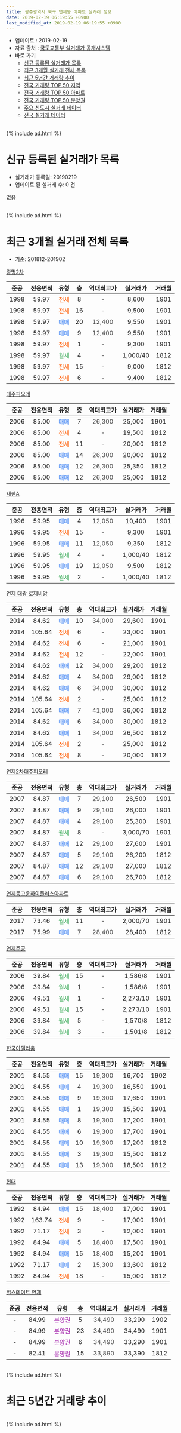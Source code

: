 ```yaml
---
title: 광주광역시 북구 연제동 아파트 실거래 정보
date: 2019-02-19 06:19:55 +0900
last_modified_at: 2019-02-19 06:19:55 +0900
---
```


* 업데이트 : 2019-02-19
* 자료 출처 : [국토교통부 실거래가 공개시스템](http://rt.molit.go.kr)
* 바로 가기
    * [신규 등록된 실거래가 목록](#신규-등록된-실거래가-목록)
    * [최근 3개월 실거래 전체 목록](#최근-3개월-실거래-전체-목록)
    * [최근 5년간 거래량 추이](#최근-5년간-거래량-추이)
    * [전국 거래량 TOP 50 지역](https://ayogom.github.io/apt-trade-info/최근-3개월-전국에서-가장-거래가-많이-발생한-지역)
    * [전국 거래량 TOP 50 아파트](https://ayogom.github.io/apt-trade-info/최근-3개월-전국에서-가장-거래가-많이-발생한-아파트)
    * [전국 거래량 TOP 50 분양권](https://ayogom.github.io/apt-trade-info/최근-3개월-전국에서-가장-거래가-많이-발생한-분양권)
    * [주요 신도시 실거래 데이터](https://ayogom.github.io/apt-trade-info/주요-신도시)
    * [전국 실거래 데이터](https://ayogom.github.io/apt-trade-info/전국)
<br>
{% include ad.html %}
<br>

# 신규 등록된 실거래가 목록
* 실거래가 등록일: 20190219
* 업데이트 된 실거래 수: 0 건

없음

<br>
{% include ad.html %}
<br>

# 최근 3개월 실거래 전체 목록
* 기준: 201812-201902


[광명2차](https://search.naver.com/search.naver?query=%EA%B4%91%EC%A3%BC%EA%B4%91%EC%97%AD%EC%8B%9C+%EB%B6%81%EA%B5%AC+%EC%97%B0%EC%A0%9C%EB%8F%99+%EA%B4%91%EB%AA%852%EC%B0%A8)

|준공|전용면적|유형|층|역대최고가|실거래가|거래월|
|:---:|:---:|:---:|:---:|:---:|:---:|:---:|
|1998|59.97|<span style="color:#ff5a00">전세</span>|8|<span style="color:#444444">-</span>|8,600|1901|
|1998|59.97|<span style="color:#ff5a00">전세</span>|16|<span style="color:#444444">-</span>|9,500|1901|
|1998|59.97|<span style="color:#4285f3">매매</span>|20|<span style="color:#444444">12,400</span>|9,550|1901|
|1998|59.97|<span style="color:#4285f3">매매</span>|9|<span style="color:#444444">12,400</span>|9,550|1901|
|1998|59.97|<span style="color:#ff5a00">전세</span>|1|<span style="color:#444444">-</span>|9,300|1901|
|1998|59.97|<span style="color:#34a853">월세</span>|4|<span style="color:#444444">-</span>|1,000/40|1812|
|1998|59.97|<span style="color:#ff5a00">전세</span>|15|<span style="color:#444444">-</span>|9,000|1812|
|1998|59.97|<span style="color:#ff5a00">전세</span>|6|<span style="color:#444444">-</span>|9,400|1812|

[대주피오레](https://search.naver.com/search.naver?query=%EA%B4%91%EC%A3%BC%EA%B4%91%EC%97%AD%EC%8B%9C+%EB%B6%81%EA%B5%AC+%EC%97%B0%EC%A0%9C%EB%8F%99+%EB%8C%80%EC%A3%BC%ED%94%BC%EC%98%A4%EB%A0%88)

|준공|전용면적|유형|층|역대최고가|실거래가|거래월|
|:---:|:---:|:---:|:---:|:---:|:---:|:---:|
|2006|85.00|<span style="color:#4285f3">매매</span>|7|<span style="color:#444444">26,300</span>|25,000|1901|
|2006|85.00|<span style="color:#ff5a00">전세</span>|4|<span style="color:#444444">-</span>|19,500|1812|
|2006|85.00|<span style="color:#ff5a00">전세</span>|11|<span style="color:#444444">-</span>|20,000|1812|
|2006|85.00|<span style="color:#4285f3">매매</span>|14|<span style="color:#444444">26,300</span>|20,000|1812|
|2006|85.00|<span style="color:#4285f3">매매</span>|12|<span style="color:#444444">26,300</span>|25,350|1812|
|2006|85.00|<span style="color:#4285f3">매매</span>|12|<span style="color:#444444">26,300</span>|25,000|1812|

[새한A](https://search.naver.com/search.naver?query=%EA%B4%91%EC%A3%BC%EA%B4%91%EC%97%AD%EC%8B%9C+%EB%B6%81%EA%B5%AC+%EC%97%B0%EC%A0%9C%EB%8F%99+%EC%83%88%ED%95%9CA)

|준공|전용면적|유형|층|역대최고가|실거래가|거래월|
|:---:|:---:|:---:|:---:|:---:|:---:|:---:|
|1996|59.95|<span style="color:#4285f3">매매</span>|4|<span style="color:#444444">12,050</span>|10,400|1901|
|1996|59.95|<span style="color:#ff5a00">전세</span>|15|<span style="color:#444444">-</span>|9,300|1901|
|1996|59.95|<span style="color:#4285f3">매매</span>|11|<span style="color:#444444">12,050</span>|9,350|1812|
|1996|59.95|<span style="color:#34a853">월세</span>|4|<span style="color:#444444">-</span>|1,000/40|1812|
|1996|59.95|<span style="color:#4285f3">매매</span>|19|<span style="color:#444444">12,050</span>|9,500|1812|
|1996|59.95|<span style="color:#34a853">월세</span>|2|<span style="color:#444444">-</span>|1,000/40|1812|

[연제 대광 로제비앙](https://search.naver.com/search.naver?query=%EA%B4%91%EC%A3%BC%EA%B4%91%EC%97%AD%EC%8B%9C+%EB%B6%81%EA%B5%AC+%EC%97%B0%EC%A0%9C%EB%8F%99+%EC%97%B0%EC%A0%9C+%EB%8C%80%EA%B4%91+%EB%A1%9C%EC%A0%9C%EB%B9%84%EC%95%99)

|준공|전용면적|유형|층|역대최고가|실거래가|거래월|
|:---:|:---:|:---:|:---:|:---:|:---:|:---:|
|2014|84.62|<span style="color:#4285f3">매매</span>|10|<span style="color:#444444">34,000</span>|29,600|1901|
|2014|105.64|<span style="color:#ff5a00">전세</span>|6|<span style="color:#444444">-</span>|23,000|1901|
|2014|84.62|<span style="color:#ff5a00">전세</span>|6|<span style="color:#444444">-</span>|21,000|1901|
|2014|84.62|<span style="color:#ff5a00">전세</span>|12|<span style="color:#444444">-</span>|22,000|1901|
|2014|84.62|<span style="color:#4285f3">매매</span>|12|<span style="color:#444444">34,000</span>|29,200|1812|
|2014|84.62|<span style="color:#4285f3">매매</span>|4|<span style="color:#444444">34,000</span>|29,000|1812|
|2014|84.62|<span style="color:#4285f3">매매</span>|6|<span style="color:#444444">34,000</span>|30,000|1812|
|2014|105.64|<span style="color:#ff5a00">전세</span>|2|<span style="color:#444444">-</span>|25,000|1812|
|2014|105.64|<span style="color:#4285f3">매매</span>|7|<span style="color:#444444">41,000</span>|36,000|1812|
|2014|84.62|<span style="color:#4285f3">매매</span>|6|<span style="color:#444444">34,000</span>|30,000|1812|
|2014|84.62|<span style="color:#4285f3">매매</span>|1|<span style="color:#444444">34,000</span>|26,500|1812|
|2014|105.64|<span style="color:#ff5a00">전세</span>|2|<span style="color:#444444">-</span>|25,000|1812|
|2014|105.64|<span style="color:#ff5a00">전세</span>|8|<span style="color:#444444">-</span>|20,000|1812|

[연제2차대주피오레](https://search.naver.com/search.naver?query=%EA%B4%91%EC%A3%BC%EA%B4%91%EC%97%AD%EC%8B%9C+%EB%B6%81%EA%B5%AC+%EC%97%B0%EC%A0%9C%EB%8F%99+%EC%97%B0%EC%A0%9C2%EC%B0%A8%EB%8C%80%EC%A3%BC%ED%94%BC%EC%98%A4%EB%A0%88)

|준공|전용면적|유형|층|역대최고가|실거래가|거래월|
|:---:|:---:|:---:|:---:|:---:|:---:|:---:|
|2007|84.87|<span style="color:#4285f3">매매</span>|7|<span style="color:#444444">29,100</span>|26,500|1901|
|2007|84.87|<span style="color:#4285f3">매매</span>|9|<span style="color:#444444">29,100</span>|26,000|1901|
|2007|84.87|<span style="color:#4285f3">매매</span>|4|<span style="color:#444444">29,100</span>|25,300|1901|
|2007|84.87|<span style="color:#34a853">월세</span>|8|<span style="color:#444444">-</span>|3,000/70|1901|
|2007|84.87|<span style="color:#4285f3">매매</span>|12|<span style="color:#444444">29,100</span>|27,600|1901|
|2007|84.87|<span style="color:#4285f3">매매</span>|5|<span style="color:#444444">29,100</span>|26,200|1812|
|2007|84.87|<span style="color:#4285f3">매매</span>|12|<span style="color:#444444">29,100</span>|27,000|1812|
|2007|84.87|<span style="color:#4285f3">매매</span>|6|<span style="color:#444444">29,100</span>|26,700|1812|


<script async src="//pagead2.googlesyndication.com/pagead/js/adsbygoogle.js"></script>
<!-- 기본 -->
<ins class="adsbygoogle"
     style="display:block"
     data-ad-client="ca-pub-2446590836940007"
     data-ad-slot="1659523306"
     data-ad-format="auto"
     data-full-width-responsive="true"></ins>
<script>
(adsbygoogle = window.adsbygoogle || []).push({});
</script>


[연제동고운하이플러스아파트](https://search.naver.com/search.naver?query=%EA%B4%91%EC%A3%BC%EA%B4%91%EC%97%AD%EC%8B%9C+%EB%B6%81%EA%B5%AC+%EC%97%B0%EC%A0%9C%EB%8F%99+%EC%97%B0%EC%A0%9C%EB%8F%99%EA%B3%A0%EC%9A%B4%ED%95%98%EC%9D%B4%ED%94%8C%EB%9F%AC%EC%8A%A4%EC%95%84%ED%8C%8C%ED%8A%B8)

|준공|전용면적|유형|층|역대최고가|실거래가|거래월|
|:---:|:---:|:---:|:---:|:---:|:---:|:---:|
|2017|73.46|<span style="color:#34a853">월세</span>|11|<span style="color:#444444">-</span>|2,000/70|1901|
|2017|75.99|<span style="color:#4285f3">매매</span>|7|<span style="color:#444444">28,400</span>|28,400|1812|

[연제주공](https://search.naver.com/search.naver?query=%EA%B4%91%EC%A3%BC%EA%B4%91%EC%97%AD%EC%8B%9C+%EB%B6%81%EA%B5%AC+%EC%97%B0%EC%A0%9C%EB%8F%99+%EC%97%B0%EC%A0%9C%EC%A3%BC%EA%B3%B5)

|준공|전용면적|유형|층|역대최고가|실거래가|거래월|
|:---:|:---:|:---:|:---:|:---:|:---:|:---:|
|2006|39.84|<span style="color:#34a853">월세</span>|15|<span style="color:#444444">-</span>|1,586/8|1901|
|2006|39.84|<span style="color:#34a853">월세</span>|1|<span style="color:#444444">-</span>|1,586/8|1901|
|2006|49.51|<span style="color:#34a853">월세</span>|1|<span style="color:#444444">-</span>|2,273/10|1901|
|2006|49.51|<span style="color:#34a853">월세</span>|15|<span style="color:#444444">-</span>|2,273/10|1901|
|2006|39.84|<span style="color:#34a853">월세</span>|5|<span style="color:#444444">-</span>|1,570/8|1812|
|2006|39.84|<span style="color:#34a853">월세</span>|3|<span style="color:#444444">-</span>|1,501/8|1812|

[한국아델리움](https://search.naver.com/search.naver?query=%EA%B4%91%EC%A3%BC%EA%B4%91%EC%97%AD%EC%8B%9C+%EB%B6%81%EA%B5%AC+%EC%97%B0%EC%A0%9C%EB%8F%99+%ED%95%9C%EA%B5%AD%EC%95%84%EB%8D%B8%EB%A6%AC%EC%9B%80)

|준공|전용면적|유형|층|역대최고가|실거래가|거래월|
|:---:|:---:|:---:|:---:|:---:|:---:|:---:|
|2001|84.55|<span style="color:#4285f3">매매</span>|15|<span style="color:#444444">19,300</span>|16,700|1902|
|2001|84.55|<span style="color:#4285f3">매매</span>|4|<span style="color:#444444">19,300</span>|16,550|1901|
|2001|84.55|<span style="color:#4285f3">매매</span>|9|<span style="color:#444444">19,300</span>|17,650|1901|
|2001|84.55|<span style="color:#4285f3">매매</span>|1|<span style="color:#444444">19,300</span>|15,500|1901|
|2001|84.55|<span style="color:#4285f3">매매</span>|8|<span style="color:#444444">19,300</span>|17,200|1901|
|2001|84.55|<span style="color:#4285f3">매매</span>|6|<span style="color:#444444">19,300</span>|17,700|1901|
|2001|84.55|<span style="color:#4285f3">매매</span>|10|<span style="color:#444444">19,300</span>|17,200|1812|
|2001|84.55|<span style="color:#4285f3">매매</span>|3|<span style="color:#444444">19,300</span>|15,500|1812|
|2001|84.55|<span style="color:#4285f3">매매</span>|13|<span style="color:#444444">19,300</span>|18,500|1812|

[현대](https://search.naver.com/search.naver?query=%EA%B4%91%EC%A3%BC%EA%B4%91%EC%97%AD%EC%8B%9C+%EB%B6%81%EA%B5%AC+%EC%97%B0%EC%A0%9C%EB%8F%99+%ED%98%84%EB%8C%80)

|준공|전용면적|유형|층|역대최고가|실거래가|거래월|
|:---:|:---:|:---:|:---:|:---:|:---:|:---:|
|1992|84.94|<span style="color:#4285f3">매매</span>|15|<span style="color:#444444">18,400</span>|17,000|1901|
|1992|163.74|<span style="color:#ff5a00">전세</span>|9|<span style="color:#444444">-</span>|17,000|1901|
|1992|71.17|<span style="color:#ff5a00">전세</span>|3|<span style="color:#444444">-</span>|12,000|1901|
|1992|84.94|<span style="color:#4285f3">매매</span>|5|<span style="color:#444444">18,400</span>|17,500|1901|
|1992|84.94|<span style="color:#4285f3">매매</span>|15|<span style="color:#444444">18,400</span>|15,200|1901|
|1992|71.17|<span style="color:#4285f3">매매</span>|2|<span style="color:#444444">15,300</span>|13,600|1812|
|1992|84.94|<span style="color:#ff5a00">전세</span>|18|<span style="color:#444444">-</span>|15,000|1812|

[힐스테이트 연제](https://search.naver.com/search.naver?query=%EA%B4%91%EC%A3%BC%EA%B4%91%EC%97%AD%EC%8B%9C+%EB%B6%81%EA%B5%AC+%EC%97%B0%EC%A0%9C%EB%8F%99+%ED%9E%90%EC%8A%A4%ED%85%8C%EC%9D%B4%ED%8A%B8+%EC%97%B0%EC%A0%9C)

|준공|전용면적|유형|층|역대최고가|실거래가|거래월|
|:---:|:---:|:---:|:---:|:---:|:---:|:---:|
|-|84.99|<span style="color:#9C11A5">분양권</span>|5|<span style="color:#444444">34,490</span>|33,290|1902|
|-|84.99|<span style="color:#9C11A5">분양권</span>|23|<span style="color:#444444">34,490</span>|34,490|1901|
|-|84.99|<span style="color:#9C11A5">분양권</span>|6|<span style="color:#444444">34,490</span>|33,290|1901|
|-|82.41|<span style="color:#9C11A5">분양권</span>|15|<span style="color:#444444">33,890</span>|33,390|1812|


<br>
{% include ad.html %}
<br>

# 최근 5년간 거래량 추이


<div style="width:100%;">
    <canvas id="deal_progress" height="200"></canvas>
</div>

<script>
new Chart(document.getElementById("deal_progress"), {
    type: 'line',
    data: {
        labels: ['201402','201403','201404','201405','201406','201407','201408','201409','201410','201411','201412','201501','201502','201503','201504','201505','201506','201507','201508','201509','201510','201511','201512','201601','201602','201603','201604','201605','201606','201607','201608','201609','201610','201611','201612','201701','201702','201703','201704','201705','201706','201707','201708','201709','201710','201711','201712','201801','201802','201803','201804','201805','201806','201807','201808','201809','201810','201811','201812','201901','201902'],
        datasets: [{
            label: '매매',
            pointRadius: 1,
            data: [31, 24, 27, 21, 17, 17, 25, 25, 30, 32, 45, 46, 20, 59, 82, 37, 22, 22, 38, 16, 15, 15, 14, 10, 17, 13, 16, 15, 14, 19, 38, 29, 26, 23, 13, 18, 25, 30, 26, 38, 28, 14, 18, 19, 25, 32, 17, 147, 94, 89, 53, 62, 46, 48, 56, 36, 45, 24, 20, 19, 2],
            borderColor: "rgba(255, 201, 14, 1)",
            backgroundColor: "rgba(255, 201, 14, 0.5)",
            fill: false,
            lineTension: 0
        },{
            label: '전월세',
            pointRadius: 1,
            data: [30, 23, 20, 22, 33, 34, 26, 21, 11, 24, 21, 24, 15, 21, 19, 28, 13, 15, 15, 15, 15, 19, 21, 20, 16, 19, 22, 12, 44, 21, 23, 15, 14, 10, 17, 5, 9, 20, 8, 8, 11, 14, 11, 34, 19, 28, 21, 20, 15, 30, 26, 12, 37, 29, 23, 10, 22, 20, 13, 15, 0],
            borderColor: "rgba(0, 141, 185, 1)",
            backgroundColor: "rgba(0, 141, 185, 0.5)",
            fill: false,
            lineTension: 0
        }
        ]
    },
    options: {
        responsive: true,
        title: {
            display: false
        },
        tooltips: {
            mode: 'index',
            intersect: false
        },
        hover: {
            mode: 'nearest',
            intersect: true
        },
        scales: {
            xAxes: [{
                display: true,
                scaleLabel: {
                    display: true,
                    labelString: '년/월'
                }
            }],
            yAxes: [{
                display: true,
                ticks: {
                    suggestedMin: 0,
                },
                scaleLabel: {
                    display: true,
                    labelString: '실거래 수'
                }
            }]
        }
    }
});

</script>


<br>
{% include ad.html %}
<br>

